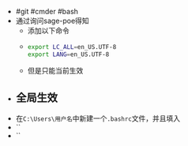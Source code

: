 - #git #cmder #bash
- 通过询问sage-poe得知
	- 添加以下命令
	- ```bash
	  export LC_ALL=en_US.UTF-8
	  export LANG=en_US.UTF-8
	  ```
	- 但是只能当前生效
- ## 全局生效
- 在`C:\Users\用户名`中新建一个`.bashrc`文件，并且填入
- ``
- ``